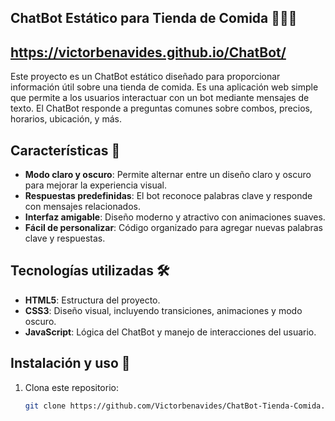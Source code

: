 ## ChatBot Estático para Tienda de Comida 🍔🍕🌮
## https://victorbenavides.github.io/ChatBot/

Este proyecto es un ChatBot estático diseñado para proporcionar información útil sobre una tienda de comida. Es una aplicación web simple que permite a los usuarios interactuar con un bot mediante mensajes de texto. El ChatBot responde a preguntas comunes sobre combos, precios, horarios, ubicación, y más.

## Características 🌟
- **Modo claro y oscuro**: Permite alternar entre un diseño claro y oscuro para mejorar la experiencia visual.
- **Respuestas predefinidas**: El bot reconoce palabras clave y responde con mensajes relacionados.
- **Interfaz amigable**: Diseño moderno y atractivo con animaciones suaves.
- **Fácil de personalizar**: Código organizado para agregar nuevas palabras clave y respuestas.

## Tecnologías utilizadas 🛠️
- **HTML5**: Estructura del proyecto.
- **CSS3**: Diseño visual, incluyendo transiciones, animaciones y modo oscuro.
- **JavaScript**: Lógica del ChatBot y manejo de interacciones del usuario.

## Instalación y uso 🚀
1. Clona este repositorio:
   ```bash
   git clone https://github.com/Victorbenavides/ChatBot-Tienda-Comida.git
